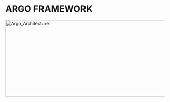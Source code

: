 # ARGO FRAMEWORK

<img width="768" height="243" alt="Argo_Architecture" src="https://github.com/user-attachments/assets/971b1690-8226-40a2-953b-38208ce5b4d2" />
